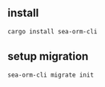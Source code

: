 
## install

```bash
cargo install sea-orm-cli
```

## setup migration

```bash
sea-orm-cli migrate init
```
